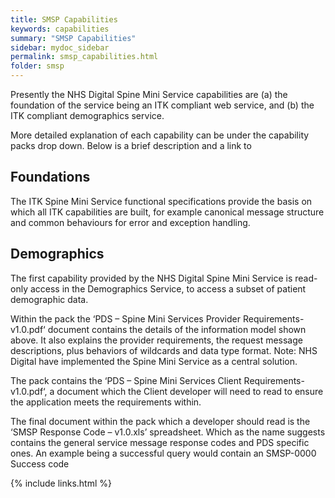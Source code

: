 ```yaml
---
title: SMSP Capabilities
keywords: capabilities
summary: "SMSP Capabilities"
sidebar: mydoc_sidebar
permalink: smsp_capabilities.html
folder: smsp
---
```

Presently the NHS Digital Spine Mini Service capabilities are (a) the foundation of the service being an ITK compliant web service, and (b) the ITK compliant demographics service. 

More detailed explanation of each capability can be under the capability packs drop down. Below is a brief description and a link to 

## Foundations

The ITK Spine Mini Service functional specifications provide the basis on which all ITK capabilities are built, for example canonical message structure and common behaviours for error and exception handling.

## Demographics

The first capability provided by the NHS Digital Spine Mini Service is read-only access in the Demographics Service, to access a subset of patient demographic data.

Within the pack the ‘PDS – Spine Mini Services Provider Requirements-v1.0.pdf‘ document contains the details of the information model shown above. It also explains the provider requirements, the request message descriptions, plus behaviors of wildcards and data type format. Note: NHS Digital have implemented the Spine Mini Service as a central solution.

The pack contains the ‘PDS – Spine Mini Services Client Requirements-v1.0.pdf‘, a document which the Client developer will need to read to ensure the application meets the requirements within.

The final document within the pack which a developer should read is the ‘SMSP Response Code – v1.0.xls’ spreadsheet. Which as the name suggests contains the general service message response codes and PDS specific ones. An example being a successful query would contain an SMSP-0000 Success code
<value codeSystem=”2.16.840.1.113883.2.1.3.2.4.17.285″ code=”SMSP-0000″/>

{% include links.html %}
